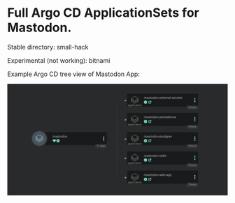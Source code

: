 # Full Argo CD ApplicationSets for Mastodon.

Stable directory: small-hack

Experimental (not working): bitnami

Example Argo CD tree view of Mastodon App:

![Screenshot of mastodon application in Argo CD's web interface. shows tree view with main mastodon app having the following children: mastodon-external-secrets, mastodon-persistence, mastodon-postgres, mastodon-redis, mastodon-web-app. All apps show as healthy and successfully synced. The imag e is in dark mode so it used dark grey background, black tiles, and neon green and cyan pop colors.](./mastodon.png)
